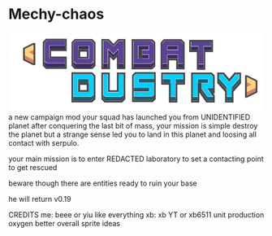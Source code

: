# Mechy-chaos
![logo](https://github.com/New-guys5634/Mechy-chaos/blob/d78943c99b3e7a3d9b49d8ebbdead6cd406d4b4e/sprites-override/ui/logo.png)
a new campaign mod
your squad has launched you from UNIDENTIFIED planet after conquering the last bit of mass, your mission is simple destroy the planet but a strange sense led you to land in this planet and loosing all contact with serpulo.

your main mission is to enter REDACTED laboratory to set a contacting point to get rescued

beware though there are entities ready to ruin your base 

he will return v0.19

CREDITS
me: beee or yiu like everything
xb: xb YT or xb6511 unit production oxygen better overall sprite ideas

